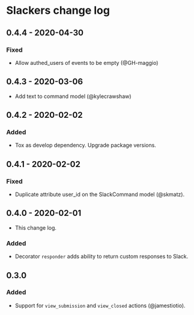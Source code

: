 # Slackers change log

## 0.4.4 - 2020-04-30
### Fixed
- Allow authed_users of events to be empty (@GH-maggio)

## 0.4.3 - 2020-03-06
- Add text to command model (@kylecrawshaw)

## 0.4.2 - 2020-02-02
### Added
- Tox as develop dependency. Upgrade package versions.

## 0.4.1 - 2020-02-02
### Fixed
- Duplicate attribute user_id on the SlackCommand model (@skmatz).

## 0.4.0 - 2020-02-01
- This change log.

### Added
- Decorator `responder` adds ability to return custom responses to Slack.

## 0.3.0
### Added
- Support for `view_submission` and `view_closed` actions (@jamestiotio).
